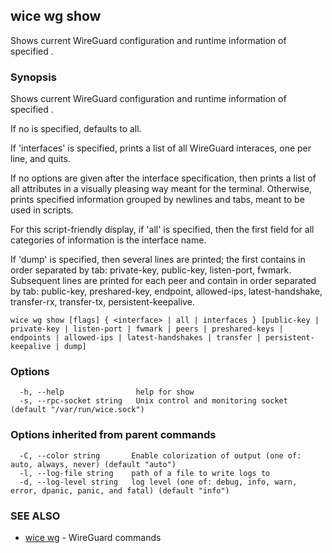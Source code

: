 ## wice wg show

Shows current WireGuard configuration and runtime information of specified <interface>.

### Synopsis

Shows current WireGuard configuration and runtime information of specified <interface>.
		
If no <interface> is specified, <interface> defaults to all.

If 'interfaces' is specified, prints a list of all WireGuard interaces, one per line, and quits.

If no options are given after the interface specification, then prints a list of all attributes in a visually pleasing way meant for the terminal.
Otherwise, prints specified information grouped by newlines and tabs, meant to be used in scripts.

For this script-friendly display, if 'all' is specified, then the first field for all categories of information is the interface name.

If 'dump' is specified, then several lines are printed; the first contains in order separated by tab: private-key, public-key, listen-port, fwmark.
Subsequent lines are printed for each peer and contain in order separated by tab: public-key, preshared-key, endpoint, allowed-ips, latest-handshake, transfer-rx, transfer-tx, persistent-keepalive.

```
wice wg show [flags] { <interface> | all | interfaces } [public-key | private-key | listen-port | fwmark | peers | preshared-keys | endpoints | allowed-ips | latest-handshakes | transfer | persistent-keepalive | dump]
```

### Options

```
  -h, --help                help for show
  -s, --rpc-socket string   Unix control and monitoring socket (default "/var/run/wice.sock")
```

### Options inherited from parent commands

```
  -C, --color string       Enable colorization of output (one of: auto, always, never) (default "auto")
  -l, --log-file string    path of a file to write logs to
  -d, --log-level string   log level (one of: debug, info, warn, error, dpanic, panic, and fatal) (default "info")
```

### SEE ALSO

* [wice wg](wice_wg.md)	 - WireGuard commands

